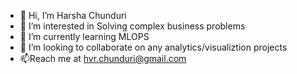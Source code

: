 - 👋 Hi, I’m Harsha Chunduri
- 👀 I’m interested in Solving complex business problems
- 🌱 I’m currently learning MLOPS
- 💞️ I’m looking to collaborate on any analytics/visualiztion projects
- 📫Reach me at hvr.chunduri@gmail.com

<!---
chundurih/chundurih is a ✨ special ✨ repository because its `README.md` (this file) appears on your GitHub profile.
You can click the Preview link to take a look at your changes.
--->
